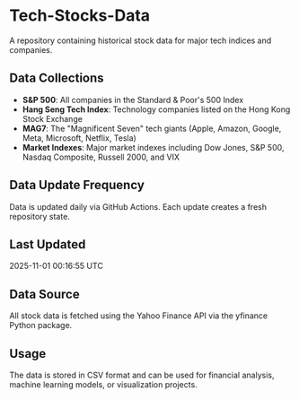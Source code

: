 # Tech-Stocks-Data

A repository containing historical stock data for major tech indices and companies.

## Data Collections

- **S&P 500**: All companies in the Standard & Poor's 500 Index
- **Hang Seng Tech Index**: Technology companies listed on the Hong Kong Stock Exchange
- **MAG7**: The "Magnificent Seven" tech giants (Apple, Amazon, Google, Meta, Microsoft, Netflix, Tesla)
- **Market Indexes**: Major market indexes including Dow Jones, S&P 500, Nasdaq Composite, Russell 2000, and VIX

## Data Update Frequency

Data is updated daily via GitHub Actions. Each update creates a fresh repository state.

## Last Updated

2025-11-01 00:16:55 UTC

## Data Source

All stock data is fetched using the Yahoo Finance API via the yfinance Python package.

## Usage

The data is stored in CSV format and can be used for financial analysis, machine learning models, or visualization projects.
